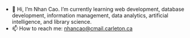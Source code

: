 - 👋 Hi, I’m Nhan Cao. I’m currently learning web development, database development, information management, data analytics, artificial intelligence, and library science. 
- 📫 How to reach me: nhancao@cmail.carleton.ca

<!---
nhancao1/nhancao1 is a ✨ special ✨ repository because its `README.md` (this file) appears on your GitHub profile.
You can click the Preview link to take a look at your changes.
--->

